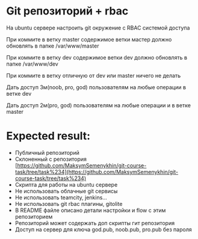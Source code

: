 
# Git репозиторий + rbac

На ubuntu сервере настроить git окружение с RBAC системой доступа 

При коммите в ветку master содержимое ветки мастер должно обновлять в папке /var/www/master

При коммите в ветку dev содержимое ветки dev должно обновлять в папке /var/www/dev

При коммите в ветку отличную от dev или master ничего не делать

Дать доступ 3м(noob, pro, god) пользователям на любые операции в ветке dev

Дать доступ 2м(pro, god) пользователям на любые операции и в ветке master

# Expected result:
- Публичный репозиторий
- Склоненный с репозитория [https://github.com/MaksymSemenykhin/git-course-task/tree/task%234](https://github.com/MaksymSemenykhin/git-course-task/tree/task%234)
- Скрипта  для работы на ubuntu сервере
- Не использовать облачные git сервисы
- Не использовать teamcity, jenkins...
- Не использовать git rbac плагины, gitolite
- В README файле описано детали настройки и flow с этим репозиторием
- Репозиторий может содержать доп скрипты гит репозитория 
- Доступ на сервер для ключа god.pub, noob.pub, pro.pub без пароля
 

